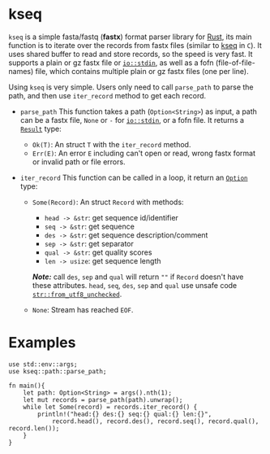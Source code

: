 # kseq
`kseq` is a simple fasta/fastq (**fastx**) format parser library for [Rust](https://www.rust-lang.org/), its main function is to iterate over the records from fastx files (similar to [kseq](https://attractivechaos.github.io/klib/#Kseq%3A%20stream%20buffer%20and%20FASTA%2FQ%20parser) in `C`). It uses shared buffer to read and store records, so the speed is very fast. It supports a plain or gz fastx file or [`io::stdin`](https://doc.rust-lang.org/std/io/fn.stdin.html), as well as a fofn (file-of-file-names) file, which contains multiple plain or gz fastx files (one per line).

Using `kseq` is very simple. Users only need to call `parse_path` to parse the path, and then use `iter_record` method to get each record.

- `parse_path` This function takes a path (`Option<String>`) as input, a path can be a fastx file, `None` or `-` for [`io::stdin`](https://doc.rust-lang.org/std/io/fn.stdin.html), or a fofn file. It returns a [`Result`](https://doc.rust-lang.org/std/result/) type:
	- `Ok(T)`: An struct `T` with the `iter_record` method.
	- `Err(E)`: An error `E` including can't open or read, wrong fastx format or invalid path or file errors.

- `iter_record` This function can be called in a loop, it return an [`Option`](https://doc.rust-lang.org/std/option/index.html) type:
	- `Some(Record)`: An struct `Record` with methods:
		- `head -> &str`: get sequence id/identifier
		- `seq -> &str`:  get sequence
		- `des -> &str`:  get sequence description/comment
		- `sep -> &str`:  get separator
		- `qual -> &str`: get quality scores
		- `len -> usize`:  get sequence length

		***Note:*** call `des`, `sep` and `qual` will return `""` if `Record` doesn't have these attributes. `head`, `seq`, `des`, `sep` and `qual` use unsafe code [`str::from_utf8_unchecked`](https://doc.rust-lang.org/std/str/fn.from_utf8_unchecked.html).
	- `None`: Stream has reached `EOF`.

# Examples
```
use std::env::args;
use kseq::path::parse_path;

fn main(){
	let path: Option<String> = args().nth(1);
	let mut records = parse_path(path).unwrap();
	while let Some(record) = records.iter_record() {
		println!("head:{} des:{} seq:{} qual:{} len:{}", 
			record.head(), record.des(), record.seq(), record.qual(), record.len());
	}
}
```

